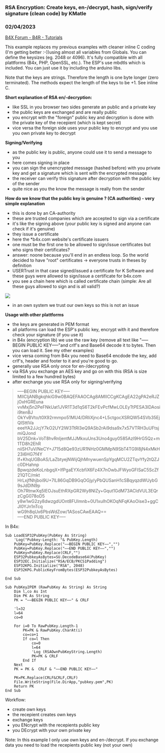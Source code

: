 ### RSA Encryption: Create keys, en-/decrypt, hash, sign/verify signature (clean code) by KMatle
### 02/04/2023
[B4X Forum - B4R - Tutorials](https://www.b4x.com/android/forum/threads/145922/)

This example replaces my previous examples with cleaner inline C coding (I'm getting better :-))using almost all variables from Globals. You can define the keysizes (eg. 2048 or 4096). It's fully compatible with all plattforms (B4x, PHP, OpenSSL, etc.). The ESP's use mbdtls which is included. You can just use it by including the arduino libs.   
  
Note that the keys are strings. Therefore the length is one byte longer (zero terminated). The methods expect the length of the keys to be +1. See inline C.  
  
**Short explanation of RSA en/-decryption:**  
  
- like SSL in you browser two sides generate an public and a private key  
- the public keys are exchanged and are really public  
- you encrypt with the "foreign" public key and decryption is done with the private key of the recepient (which is kept secret)  
- vice versa the foreign side uses your public key to encrypt and you use you own private key to decrypt  
  
**Signing/Verifying**  
  
- as the public key is public, anyone could use it to send a message to you  
- here comes signing in place  
- you can sign the unencrypted message (hashed before) with you private key and get a signature which is sent with the encrypted message  
- the receiver can verify this signature after decryption with the public key of the sender  
- quite nice as you the know the message is really from the sender  
  
**How do we know that the public key is genuine ? (CA authorities) - very simple explanation**  
  
- this is done by an CA-authority  
- these are trusted companies which are accepted to sign via a certificate  
- it's like the signing above (your public key is signed and anyone can check if it's genuine)  
- they issue a certificate  
- here the \*b4x.com website's certificate issuers  
- one must be the first one to be allowed to sign/issue certificates but who signs their certificates?  
- answer: noone because you'll end in an endless loop. So the world decided to have "root" certificates -> everyone trusts in theses by definition  
- USERTrust in that case signed/issued a certificate for K Software and these guys were allowed to sign/issue a certificate for b4x.com  
- you see a chain here which is called certificate chain (simple: Are all these guys allowed to sign and is all valid?)   
  
![](https://www.b4x.com/android/forum/attachments/138898)   
  
- in an own system we trust our own keys so this is not an issue  
  
  
**Usage with other plattforms**  
  
- the keys are generated in PEM format  
- all platforms can load the ESP's public key, encrypt with it and therefore check your signature (if you use it)  
- in B4x (encryption lib) we use the raw key (remove all text like "—–BEGIN PUBLIC KEY—–"and crlf's and Base64 decode it to bytes. Then you can load it. See my other examples)  
- vice versa coming from B4x you need to Base64 encdode the key, add crlf's, header and footer to it and you're good to go.  
- generally use RSA only once for en-/decrypting  
- via RSA you exchange an AES key and go on with this (RSA is size limited to a few hundred bytes)  
- after exchange you use RSA only for signing/verifying  
  
> —–BEGIN PUBLIC KEY—–  
> MIICIjANBgkqhkiG9w0BAQEFAAOCAg8AMIICCgKCAgEA22gPA2eRJZjOxHGREuna  
> vvMxj5n2PeFNkUat1JVR1T3d1qS6T2kFEvPcfMwLOLEyTtPESA3lDAosii9tenBJ  
> OkYvBVto/t0X92rmmpo51MU4/DRIiXjnc4+L5ctgocXSRQW54SVb35EjQISttlVa  
> eeeYA2JJcjY7kO2UY2lW3TtRl3eQ9ASb2rAi9dsa9x7x57VTRH3uUFtsjmiQJond  
> bV25Dnk+VoT8hvRnIjentMJJMkxuUns3Uno4guy0585Azl9HrG5Qz+m1TD8h2EhR  
> niiSH7uV/NeCY+J715d8Qe93zUR1NHz0GMMpN9SbT4TG9l8jN4xMkH23i6HG7f4Y  
> lf+KhqUGBoAS/LaZbtyejNWijQjhMnywuenSpYgqMCU2ZTqvYfy2tQZJc0DHahnp  
> BpwqzdeKoLnbgqX+IfPgaEYXcbfiX6Fz4X7nOwbJFWyoGFISaC5ScZf21QTC/mkt  
> HrLxjfNhjboi9U+7lL86GqDB9GqOGjy/yPbQUSanH1cSBqyqzdWUybG9sJdDlN9p  
> Oh7RtnwXq5IEOJsuEthRXpGR2Wy8NlZy+Gqut1GdM73ACldVUL3EQrzCgG078oD5  
> y8w1wG2zy8dwzgdUOnt8FUImnb+0U1xuIhOKOqNFqKAoOise3+ggCJl0YJn1nTcq  
> wG9h8qUx6PbsWdZow/1ASosCAwEAAQ==  
> —–END PUBLIC KEY—–

  
In B4x:  
  

```B4X
Sub LoadESP32PubKey(PubKey As String)  
    'Log("Pubkey-Length: "& PubKey.Length)  
    PubKey=PubKey.Replace("—–BEGIN PUBLIC KEY—–","")  
    PubKey=PubKey.Replace("—–END PUBLIC KEY—–","")  
    PubKey=PubKey.Replace(CRLF,"")  
    ESP32PubkeyAsBytes=SU.DecodeBase64(PubKey)  
    ESP32EC.Initialize("RSA/ECB/PKCS1Padding")  
    ESP32KPG.Initialize("RSA", 2048)  
    ESP32KPG.PublicKeyFromBytes(ESP32PubkeyAsBytes)  
  
End Sub  
  
Sub PubKey2PEM (RawPubKey As String) As String  
    Dim l,co As Int  
    Dim PK As String  
    PK = "—–BEGIN PUBLIC KEY—–" & CRLF  
            
    'l=32  
    l=64  
    co=0  
       
    For i=0 To RawPubKey.Length-1  
        PK=PK & RawPubKey.CharAt(i)  
        co=co+1  
        If co=l Then  
            co=0  
            l=64  
            'Log (RSAOwnPubKeyString.Length)  
            PK=PK & CRLF  
        End If  
    Next  
    PK = PK &  CRLF & "—–END PUBLIC KEY—–"  
       
    PK=PK.Replace(CRLF&CRLF,CRLF)  
    File.WriteString(File.DirApp,"pubkey.pem",PK)  
    Return PK  
End Sub
```

  
  
Workflow:  
  
- create own keys  
- the recepient creates own keys  
- exchange keys  
- you ENcrypt with the recepients public key  
- you DEcrypt with your own private key  
  
Note: In this example I only use own keys and en-/decrypt. If you exchange data you need to load the recepients public key (not your own)